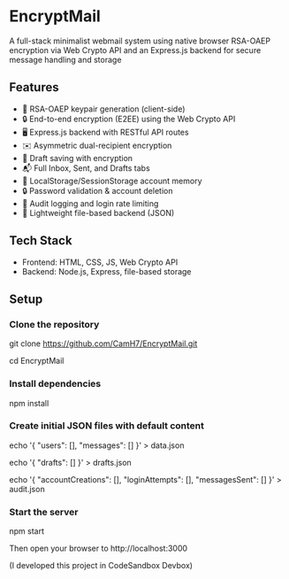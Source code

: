 # EncryptMail
A full-stack minimalist webmail system using native browser RSA-OAEP encryption via Web Crypto API and an Express.js backend for secure message handling and storage

## Features

- 🔐 RSA-OAEP keypair generation (client-side)
- 🔒 End-to-end encryption (E2EE) using the Web Crypto API
- 🖥️ Express.js backend with RESTful API routes
- ✉️ Asymmetric dual-recipient encryption
- 📝 Draft saving with encryption
- 📬 Full Inbox, Sent, and Drafts tabs
- 🧠 LocalStorage/SessionStorage account memory
- 🔒 Password validation & account deletion
- 🧾 Audit logging and login rate limiting
- 💾 Lightweight file-based backend (JSON)

## Tech Stack

- Frontend: HTML, CSS, JS, Web Crypto API
- Backend: Node.js, Express, file-based storage

## Setup

### Clone the repository
git clone https://github.com/CamH7/EncryptMail.git

cd EncryptMail

### Install dependencies
npm install

### Create initial JSON files with default content
echo '{
  "users": [],
  "messages": []
}' > data.json

echo '{
  "drafts": []
}' > drafts.json

echo '{
  "accountCreations": [],
  "loginAttempts": [],
  "messagesSent": []
}' > audit.json

### Start the server
npm start

Then open your browser to http://localhost:3000

(I developed this project in CodeSandbox Devbox)
